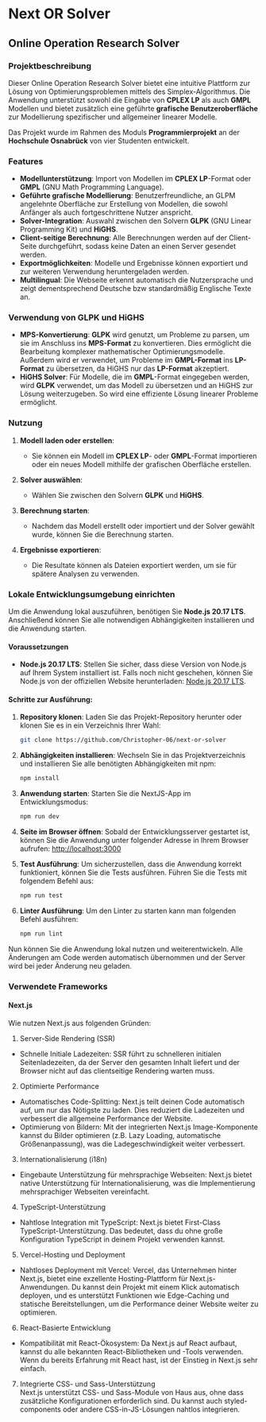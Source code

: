 # Next OR Solver
## Online Operation Research Solver

### Projektbeschreibung

Dieser Online Operation Research Solver bietet eine intuitive Plattform zur Lösung von Optimierungsproblemen mittels des Simplex-Algorithmus. Die Anwendung unterstützt sowohl die Eingabe von **CPLEX LP** als auch **GMPL** Modellen und bietet zusätzlich eine geführte **grafische Benutzeroberfläche** zur Modellierung spezifischer und allgemeiner linearer Modelle. 

Das Projekt wurde im Rahmen des Moduls **Programmierprojekt** an der **Hochschule Osnabrück** von vier Studenten entwickelt.

### Features

- **Modellunterstützung**: Import von Modellen im **CPLEX LP**-Format oder **GMPL** (GNU Math Programming Language).  
- **Geführte grafische Modellierung**: Benutzerfreundliche, an GLPM angelehnte Oberfläche zur Erstellung von Modellen, die sowohl Anfänger als auch fortgeschrittene Nutzer anspricht.  
- **Solver-Integration**: Auswahl zwischen den Solvern **GLPK** (GNU Linear Programming Kit) und **HiGHS**.  
- **Client-seitige Berechnung**: Alle Berechnungen werden auf der Client-Seite durchgeführt, sodass keine Daten an einen Server gesendet werden.  
- **Exportmöglichkeiten**: Modelle und Ergebnisse können exportiert und zur weiteren Verwendung heruntergeladen werden.  
- **Multilingual**: Die Webseite erkennt automatisch die Nutzersprache und zeigt dementsprechend Deutsche bzw standardmäßig Englische Texte an.  


### Verwendung von GLPK und HiGHS
- **MPS-Konvertierung**: **GLPK** wird genutzt, um Probleme zu parsen, um sie im Anschluss ins **MPS-Format** zu konvertieren. Dies ermöglicht die Bearbeitung komplexer mathematischer Optimierungsmodelle. Außerdem wird er verwendet, um Probleme im **GMPL-Format** 
ins **LP-Format** zu übersetzen, da HiGHS nur das **LP-Format** akzeptiert.  
- **HiGHS Solver**: Für Modelle, die im **GMPL**-Format eingegeben werden, wird **GLPK** verwendet, um das Modell zu übersetzen und an HiGHS zur Lösung weiterzugeben. So wird eine effiziente Lösung linearer Probleme ermöglicht.  

### Nutzung

1. **Modell laden oder erstellen**: 
   - Sie können ein Modell im **CPLEX LP**- oder **GMPL**-Format importieren oder ein neues Modell mithilfe der grafischen Oberfläche erstellen.
   
2. **Solver auswählen**: 
   - Wählen Sie zwischen den Solvern **GLPK** und **HiGHS**.
   
3. **Berechnung starten**: 
   - Nachdem das Modell erstellt oder importiert und der Solver gewählt wurde, können Sie die Berechnung starten.

4. **Ergebnisse exportieren**: 
   - Die Resultate können als Dateien exportiert werden, um sie für spätere Analysen zu verwenden.


### Lokale Entwicklungsumgebung einrichten

Um die Anwendung lokal auszuführen, benötigen Sie **Node.js 20.17 LTS**. Anschließend können Sie alle notwendigen Abhängigkeiten installieren und die Anwendung starten.

#### Voraussetzungen

- **Node.js 20.17 LTS**: Stellen Sie sicher, dass diese Version von Node.js auf Ihrem System installiert ist. Falls noch nicht geschehen, können Sie Node.js von der offiziellen Website herunterladen: [Node.js 20.17 LTS](https://nodejs.org/).

#### Schritte zur Ausführung:

1. **Repository klonen**:
   Laden Sie das Projekt-Repository herunter oder klonen Sie es in ein Verzeichnis Ihrer Wahl:
   ```bash
   git clone https://github.com/Christopher-06/next-or-solver
   ```

3. **Abhängigkeiten installieren**:
   Wechseln Sie in das Projektverzeichnis und installieren Sie alle benötigten Abhängigkeiten mit npm:
   ```bash
   npm install
   ```

4. **Anwendung starten**:
   Starten Sie die NextJS-App im Entwicklungsmodus:
   ```bash
   npm run dev
   ```

5. **Seite im Browser öffnen**:
   Sobald der Entwicklungsserver gestartet ist, können Sie die Anwendung unter folgender Adresse in Ihrem Browser aufrufen: [http://localhost:3000](http://localhost:3000)

6. **Test Ausführung**:
   Um sicherzustellen, dass die Anwendung korrekt funktioniert, können Sie die Tests ausführen. 
   Führen Sie die Tests mit folgendem Befehl aus:
   ```bash
   npm run test
   ```

7. **Linter Ausführung**:
   Um den Linter zu starten kann man folgenden Befehl ausführen:
   ```bash
   npm run lint
   ```

Nun können Sie die Anwendung lokal nutzen und weiterentwickeln. Alle Änderungen am Code werden automatisch übernommen und der Server wird bei jeder Änderung neu geladen.

### Verwendete Frameworks

#### Next.js 
Wie nutzen Next.js aus folgenden Gründen:  
1. Server-Side Rendering (SSR)  
- Schnelle Initiale Ladezeiten: SSR führt zu schnelleren initialen Seitenladezeiten, da der Server den gesamten Inhalt liefert und der Browser nicht auf das clientseitige Rendering warten muss.  
2. Optimierte Performance  
- Automatisches Code-Splitting: Next.js teilt deinen Code automatisch auf, um nur das Nötigste zu laden. Dies reduziert die Ladezeiten und verbessert die allgemeine Performance der Website.  
- Optimierung von Bildern: Mit der integrierten Next.js Image-Komponente kannst du Bilder optimieren (z.B. Lazy Loading, automatische Größenanpassung), was die Ladegeschwindigkeit weiter verbessert.  
3. Internationalisierung (i18n)  
- Eingebaute Unterstützung für mehrsprachige Webseiten: Next.js bietet native Unterstützung für Internationalisierung, was die Implementierung mehrsprachiger Webseiten vereinfacht.  
4. TypeScript-Unterstützung  
- Nahtlose Integration mit TypeScript: Next.js bietet First-Class TypeScript-Unterstützung. Das bedeutet, dass du ohne große Konfiguration TypeScript in deinem Projekt verwenden kannst.  
5. Vercel-Hosting und Deployment  
- Nahtloses Deployment mit Vercel: Vercel, das Unternehmen hinter Next.js, bietet eine exzellente Hosting-Plattform für Next.js-Anwendungen. Du kannst dein Projekt mit einem Klick automatisch deployen, und es unterstützt Funktionen wie Edge-Caching und statische Bereitstellungen, um die Performance deiner Website weiter zu optimieren.  
6. React-Basierte Entwicklung  
- Kompatibilität mit React-Ökosystem: Da Next.js auf React aufbaut, kannst du alle bekannten React-Bibliotheken und -Tools verwenden. Wenn du bereits Erfahrung mit React hast, ist der Einstieg in Next.js sehr einfach.  
7. Integrierte CSS- und Sass-Unterstützung  
Next.js unterstützt CSS- und Sass-Module von Haus aus, ohne dass zusätzliche Konfigurationen erforderlich sind. Du kannst auch styled-components oder andere CSS-in-JS-Lösungen nahtlos integrieren.  
